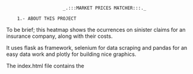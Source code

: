                          _.:::MARKET PRICES MATCHER:::._

        1.- ABOUT THIS PROJECT
To be brief; this heatmap shows the ocurrences on sinister claims for an insurance company, along with their costs.

It uses flask as framework, selenium for data scraping and pandas for an easy data work and plotly for building nice graphics.

The index.html file contains the <style> CSS inside of it.

Now lets put ourselves in the situation:
Let's suposse we have an ecommerce. It really doesn't matter what is about. But I did this project with a videogame electronics store in mind.
We need at all times to be aware of the competitiveness of our prices. If there's a rank of stores based on prices, what place in said rank should be assigned to our store?
How many of our products have the best price on the market
How much is the price difference between the products that are not the best price on the market? and those that are

Why I did the matcher this way?
There's just a couple of things I would like to clarify:
1.- This bot only takes the info from the results on the first page from google shopping, for each product. Yes I can add the pagination function. But I realized almost every publication on the following pages is not relevant for this project.
2.- Yes I could've had formuled the google shopping url using the product name and ask Selenium to go directly into the search, instead of writing it on the search bar every single time. However; this inmediatly triggers the antibot captchas. So no, this is a bad idea



        2.- INSTALL AND RUN

You obviously need to have python3 installed on your device.
>I recommend to create a virtual environment before installing any library
    python -m venv matcher

    -Then you can activate the environment using the command
        matcher\Scripts\activate (for Windows) OR source matcher/bin/activate (for MacOs)

    -I also advice you to make sure you're not on the global environment by writing
        pip list

>If the list contains little to no libraries, then you're good to go. Install the libraries:
    pip install flask pandas requests plotly folium branca
 I recommend to install them one by one instead of all at the same time 

>Once installed, you can run the program by writing on your terminal:
    pyton app.py
 Or by pressing the play button if you're using VSC 

>Launch your web browser and enter the ip adress the terminal gave you



        3.- HOW TO USE THE HEATMAP
It's pretty straightforward; you just have to choose the incident type you wanna check on, 
the part of the city that interests you and the criteria you wish the "heat" to be based on.
If you chose "ocurrences" then the map will be colored by the number of times that incident has happened in that specific zone in the city.
If you select "Total Cost" then it will show how much money the company has spend on that kind of incident.

You can take the color line on the upper right side of the map as a reference. So you are aware of "how much" certain color means
And also see how the numbers change according to your election.



        4.- ROOM FOR IMPROVEMENT
This, more than an improvement is an alternative. As I said before, this app could support data from other industries and from different sources.
So yeah, you could use API's to call data on real time, pull data from a cloud database, or even use Web Scraping to build your dataset.
OBVIOUSLY you'll have to change the input and the column names. But that's an easy task.

Also the colorline bar could be placed outside the map, so it doesn't merge with the map colors. I'll make that change sometime in the future...



        5.- ABOUT ME
Hey there! Flavio Álvarez here. I'm a Data Scientist currently living in Mexico, with a good mileage and knowledge about Ecommerce.
I like videogames (as almost every other programmer, how unique), motorcycles, and I really love listening to 2000's rock.
You cand reach me on these links:
https://github.com/flavioAlvarezD
https://www.linkedin.com/in/flavio-alvarez-dorantes/

And thank you for reading this :D
